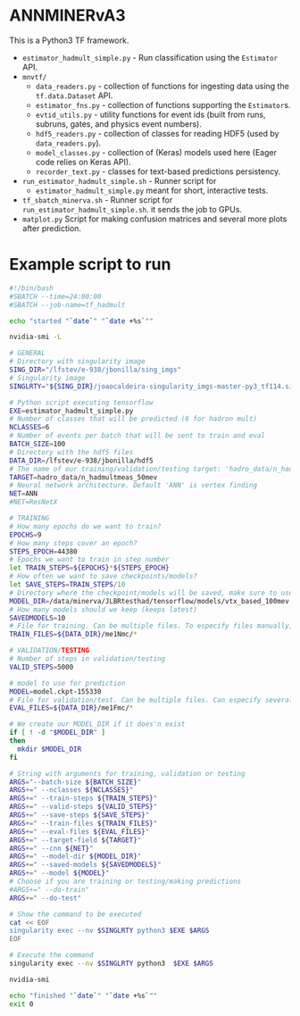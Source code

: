 # ANNMINERvA3

This is a Python3 TF framework.

* `estimator_hadmult_simple.py` - Run classification using the `Estimator` API.
* `mnvtf/`
  * `data_readers.py` - collection of functions for ingesting data using the
  `tf.data.Dataset` API.
  * `estimator_fns.py` - collection of functions supporting the `Estimator`s.
  * `evtid_utils.py` - utility functions for event ids (built from runs,
    subruns, gates, and physics event numbers).
  * `hdf5_readers.py` - collection of classes for reading HDF5 (used by
    `data_readers.py`).
  * `model_classes.py` - collection of (Keras) models used here (Eager code
    relies on Keras API).
  * `recorder_text.py` - classes for text-based predictions persistency.
* `run_estimator_hadmult_simple.sh` - Runner script for
  * `estimator_hadmult_simple.py` meant for short, interactive tests.
* `tf_sbatch_minerva.sh` - Runner script for `run_estimator_hadmult_simple.sh`.
  it sends the job to GPUs.
* `matplot.py` Script for making confusion matrices and several more plots after
  prediction.

# Example script to run

```bash
#!/bin/bash
#SBATCH --time=24:00:00
#SBATCH --job-name=tf_hadmult

echo "started "`date`" "`date +%s`""

nvidia-smi -L

# GENERAL
# Directory with singularity image
SING_DIR="/lfstev/e-938/jbonilla/sing_imgs"
# Singularity image
SINGLRTY="${SING_DIR}/joaocaldeira-singularity_imgs-master-py3_tf114.simg"

# Python script executing tensorflow
EXE=estimator_hadmult_simple.py
# Number of classes that will be predicted (6 for hadron mult)
NCLASSES=6
# Number of events per batch that will be sent to train and eval
BATCH_SIZE=100
# Directory with the hdf5 files
DATA_DIR=/lfstev/e-938/jbonilla/hdf5
# The name of our training/validation/testing target: 'hadro_data/n_hadmultmeas', 'vtx_data/planecodes', etc
TARGET=hadro_data/n_hadmultmeas_50mev
# Neural network architecture. Default 'ANN' is vertex finding
NET=ANN
#NET=ResNetX

# TRAINING
# How many epochs do we want to train?
EPOCHS=9
# How many steps cover an epoch?
STEPS_EPOCH=44380
# Epochs we want to train in step number
let TRAIN_STEPS=${EPOCHS}*${STEPS_EPOCH}
# How often we want to save checkpoints/models?
let SAVE_STEPS=TRAIN_STEPS/10
# Directory where the checkpoint/models will be saved, make sure to use your own dir!
MODEL_DIR=/data/minerva/JLBRtesthad/tensorflow/models/vtx_based_100mev
# How many models should we keep (keeps latest)
SAVEDMODELS=10
# File for training. Can be multiple files. To especify files manually, separete them with a 'space': TRAIN_FILES=FILE1 FILE2 FILE3 etc
TRAIN_FILES=${DATA_DIR}/me1Nmc/*

# VALIDATION/TESTING
# Number of steps in validation/testing
VALID_STEPS=5000

# model to use for prediction
MODEL=model.ckpt-155330
# File for validation/test. Can be multiple files. Can especify several files like in TRAIN_FILES
EVAL_FILES=${DATA_DIR}/me1Fmc/*

# We create our MODEL_DIR if it does'n exist
if [ ! -d "$MODEL_DIR" ]
then
  mkdir $MODEL_DIR
fi

# String with arguments for training, validation or testing
ARGS="--batch-size ${BATCH_SIZE}"
ARGS+=" --nclasses ${NCLASSES}"
ARGS+=" --train-steps ${TRAIN_STEPS}"
ARGS+=" --valid-steps ${VALID_STEPS}"
ARGS+=" --save-steps ${SAVE_STEPS}"
ARGS+=" --train-files ${TRAIN_FILES}"
ARGS+=" --eval-files ${EVAL_FILES}"
ARGS+=" --target-field ${TARGET}"
ARGS+=" --cnn ${NET}"
ARGS+=" --model-dir ${MODEL_DIR}"
ARGS+=" --saved-models ${SAVEDMODELS}"
ARGS+=" --model ${MODEL}"
# Choose if you are training or testing/making predictions
#ARGS+=" --do-train"
ARGS+=" --do-test"

# Show the command to be executed
cat << EOF
singularity exec --nv $SINGLRTY python3 $EXE $ARGS
EOF

# Execute the command
singularity exec --nv $SINGLRTY python3  $EXE $ARGS

nvidia-smi

echo "finished "`date`" "`date +%s`""
exit 0
```
